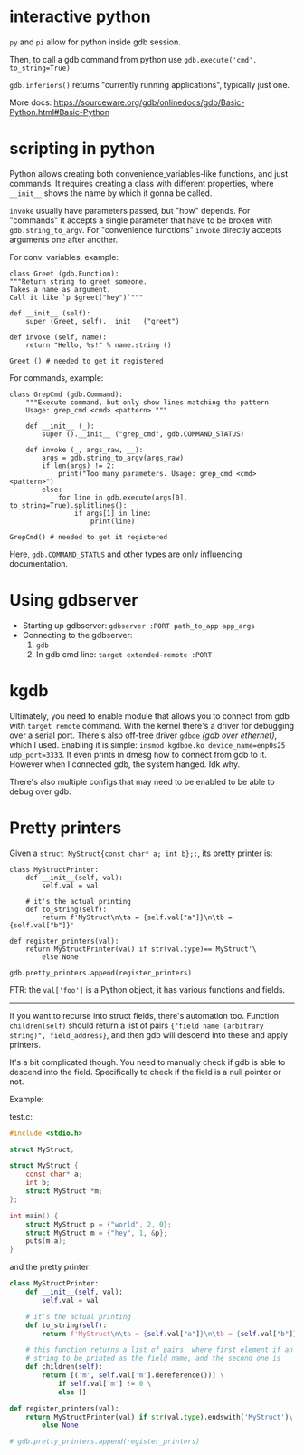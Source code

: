 # interactive python

`py` and `pi` allow for python inside gdb session.

Then, to call a gdb command from python use `gdb.execute('cmd', to_string=True)`

`gdb.inferiors()` returns "currently running applications", typically just one.

More docs: https://sourceware.org/gdb/onlinedocs/gdb/Basic-Python.html#Basic-Python

# scripting in python

Python allows creating both convenience_variables-like functions, and just commands. It requires creating a class with different properties, where `__init__` shows the name by which it gonna be called.

`invoke` usually have parameters passed, but "how" depends. For "commands" it accepts a single parameter that have to be broken with `gdb.string_to_argv`. For "convenience functions" `invoke` directly accepts arguments one after another.

For conv. variables, example:

    class Greet (gdb.Function):
    """Return string to greet someone.
    Takes a name as argument.
    Call it like `p $greet("hey")`"""

    def __init__ (self):
        super (Greet, self).__init__ ("greet")

    def invoke (self, name):
        return "Hello, %s!" % name.string ()

    Greet () # needed to get it registered

For commands, example:

    class GrepCmd (gdb.Command):
        """Execute command, but only show lines matching the pattern
        Usage: grep_cmd <cmd> <pattern> """

        def __init__ (_):
            super ().__init__ ("grep_cmd", gdb.COMMAND_STATUS)

        def invoke (_, args_raw, __):
            args = gdb.string_to_argv(args_raw)
            if len(args) != 2:
                print("Too many parameters. Usage: grep_cmd <cmd> <pattern>")
            else:
                for line in gdb.execute(args[0], to_string=True).splitlines():
                    if args[1] in line:
                        print(line)

    GrepCmd() # needed to get it registered

Here, `gdb.COMMAND_STATUS` and other types are only influencing documentation.

# Using gdbserver

* Starting up gdbserver: `gdbserver :PORT path_to_app app_args`
* Connecting to the gdbserver:
  1. `gdb`
  2. In gdb cmd line: `target extended-remote :PORT`

# kgdb

Ultimately, you need to enable module that allows you to connect from gdb with `target remote` command. With the kernel there's a driver for debugging over a serial port. There's also off-tree driver `gdboe` *(gdb over ethernet)*, which I used. Enabling it is simple: `insmod kgdboe.ko device_name=enp0s25 udp_port=3333`. It even prints in dmesg how to connect from gdb to it. However when I connected gdb, the system hanged. Idk why.

There's also multiple configs that may need to be enabled to be able to debug over gdb.

# Pretty printers

Given a `struct MyStruct{const char* a; int b};:`, its pretty printer is:

```
class MyStructPrinter:
    def __init__(self, val):
        self.val = val

    # it's the actual printing
    def to_string(self):
        return f'MyStruct\n\ta = {self.val["a"]}\n\tb = {self.val["b"]}'

def register_printers(val):
    return MyStructPrinter(val) if str(val.type)=='MyStruct'\
        else None

gdb.pretty_printers.append(register_printers)
```

FTR: the `val['foo']` is a Python object, it has various functions and fields.

---------

If you want to recurse into struct fields, there's automation too. Function `children(self)` should return a list of pairs `{"field name (arbitrary string)", field_address}`, and then gdb will descend into these and apply printers.

It's a bit complicated though. You need to manually check if gdb is able to descend into the field. Specifically to check if the field is a null pointer or not.

Example:

test.c:

```C
#include <stdio.h>

struct MyStruct;

struct MyStruct {
    const char* a;
    int b;
    struct MyStruct *m;
};

int main() {
    struct MyStruct p = {"world", 2, 0};
    struct MyStruct m = {"hey", 1, &p};
    puts(m.a);
}
```

and the pretty printer:

```python
class MyStructPrinter:
    def __init__(self, val):
        self.val = val

    # it's the actual printing
    def to_string(self):
        return f'MyStruct\n\ta = {self.val["a"]}\n\tb = {self.val["b"]}'

    # this function returns a list of pairs, where first element if an arbitrary
    # string to be printed as the field name, and the second one is
    def children(self):
        return [('m', self.val['m'].dereference())] \
            if self.val['m'] != 0 \
            else []

def register_printers(val):
    return MyStructPrinter(val) if str(val.type).endswith('MyStruct')\
        else None

# gdb.pretty_printers.append(register_printers)
```
